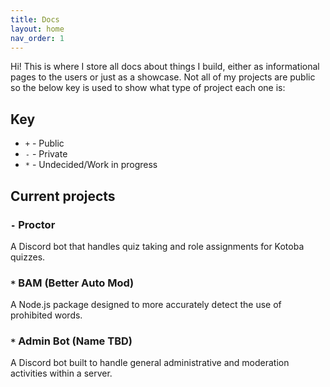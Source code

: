 ```yaml
---
title: Docs
layout: home
nav_order: 1
---
```


Hi! This is where I store all docs about things I build, either as informational pages to the users or just as a showcase. Not all of my projects are public so the below key is used to show what type of project each one is:

## Key
- `+` - Public
- `-` - Private
- `*` - Undecided/Work in progress

## Current projects

### `-` Proctor
A Discord bot that handles quiz taking and role assignments for Kotoba quizzes.

### `*` BAM (Better Auto Mod)
A Node.js package designed to more accurately detect the use of prohibited words.

### `*` Admin Bot (Name TBD)
A Discord bot built to handle general administrative and moderation activities within a server.
